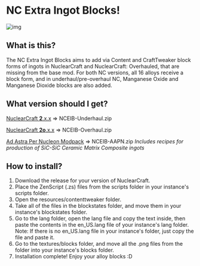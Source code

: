 # NC Extra Ingot Blocks!
![img](https://cdn.discordapp.com/attachments/745257089357709402/745262554741473350/unknown.png)

## What is this?
The NC Extra Ingot Blocks aims to add via Content and CraftTweaker block forms of ingots in NuclearCraft and NuclearCraft: Overhauled, that are missing from the base mod.
For both NC versions, all 16 alloys receive a block form, and in underhaul/pre-overhaul NC, Manganese Oxide and Manganese Dioxide blocks are also added.

## What version should I get?
[NuclearCraft **2**.x.x](https://www.curseforge.com/minecraft/mc-mods/nuclearcraft-mod) => NCEIB-Underhaul.zip

[NuclearCraft **2o**.x.x](https://www.curseforge.com/minecraft/mc-mods/nuclearcraft-overhauled) => NCEIB-Overhaul.zip 

[Ad Astra Per Nucleon Modpack](https://www.curseforge.com/minecraft/modpacks/ad-astra-per-nucleon) => NCEIB-AAPN.zip *Includes recipes for production of SiC-SiC Ceramic Matrix Composite ingots*


## How to install?
1. Download the release for your version of NuclearCraft.
2. Place the ZenScript (.zs) files from the scripts folder in your instance's scripts folder.
3. Open the resources/contenttweaker folder.
4. Take all of the files in the blockstates folder, and move them in your instance's blockstates folder.
5. Go to the lang folder, open the lang file and copy the text inside, then paste the contents in the en_US.lang file of your instance's lang folder.
Note: If there is no en_US.lang file in your instance's folder, just copy the file and paste it.
6. Go to the textures/blocks folder, and move all the .png files from the folder into your instance's blocks folder.
7. Installation complete! Enjoy your alloy blocks :D
